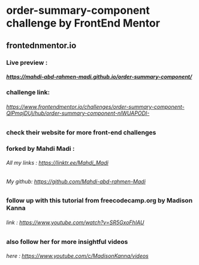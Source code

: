 # order-summary-component challenge by FrontEnd Mentor  
## frontednmentor.io
### Live preview :
##### https://mahdi-abd-rahmen-madi.github.io/order-summary-component/
### challenge link:
###### https://www.frontendmentor.io/challenges/order-summary-component-QlPmajDUj/hub/order-summary-component-nlWUAPODI-
### check their website for more front-end challenges 
### forked by Mahdi Madi :
###### All my links : https://linktr.ee/Mahdi_Madi
###### My github: https://github.com/Mahdi-abd-rahmen-Madi
### follow up with this tutorial from freecodecamp.org by Madison Kanna 
###### link : https://www.youtube.com/watch?v=SR5GxoFhIAU
### also follow her for more insightful videos 
###### here :  https://www.youtube.com/c/MadisonKanna/videos

